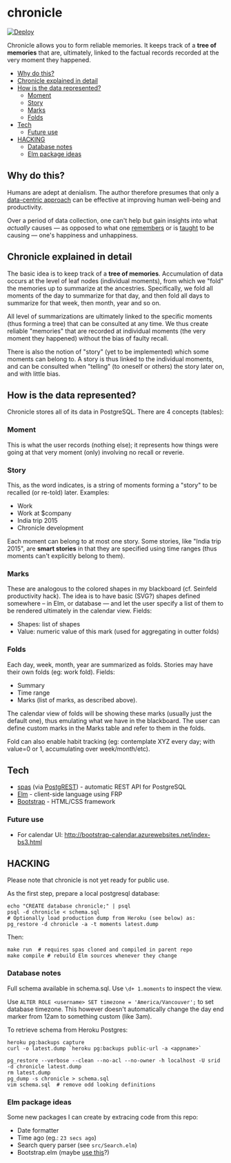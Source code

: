 # chronicle

[![Deploy](https://www.herokucdn.com/deploy/button.png)](https://heroku.com/deploy?template=https://github.com/srid/chronicle/tree/heroku_button)

Chronicle allows you to form reliable memories. It keeps track of a **tree of memories** that are, ultimately, linked to the factual records recorded at the very moment they happened.

<!-- TOC generated using https://github.com/jonschlinkert/markdown-toc
And then remove the trailing `-` in links
-->
  * [Why do this?](#why-do-this)
  * [Chronicle explained in detail](#chronicle-explained-in-detail)
  * [How is the data represented?](#how-is-the-data-represented)
    + [Moment](#moment)
    + [Story](#story)
    + [Marks](#marks)
    + [Folds](#folds)
  * [Tech](#tech)
    + [Future use](#future-use)
  * [HACKING](#hacking)
    + [Database notes](#database-notes)
    + [Elm package ideas](#elm-package-ideas)

## Why do this?

Humans are adept at denialism. The author therefore presumes that only a [data-centric approach](http://www.theatlantic.com/business/archive/2013/10/how-google-uses-data-to-build-a-better-worker/280347/) can be effective at improving human well-being and productivity.

Over a period of data collection, one can't help but gain insights into what *actually* causes — as opposed to what one [remembers](https://en.wikipedia.org/wiki/List_of_memory_biases) or
is [taught](https://en.wikipedia.org/wiki/Social_conditioning) to be causing — one's happiness and unhappiness.

## Chronicle explained in detail

The basic idea is to keep track of a **tree of memories**. Accumulation of data occurs at the level of leaf nodes (individual moments), from which we "fold" the memories up to summarize at the ancestries. Specifically, we fold all moments of the day to summarize for that day, and then fold all days to summarize for that week, then month, year and so on.

All level of summarizations are ultimately linked to the specific moments (thus forming a tree) that can be consulted at any time. We thus create reliable "memories" that are recorded at individual moments (the very moment they happened) without the bias of faulty recall.

There is also the notion of "story" (yet to be implemented) which some moments can belong to. A story is thus linked to the individual moments, and can be consulted when "telling" (to oneself or others) the story later on, and with little bias.

## How is the data represented?

Chronicle stores all of its data in PostgreSQL. There are 4 concepts (tables):

### Moment

This is what the user records (nothing else); it represents how things were going at that very moment (only) involving no recall or reverie.

### Story

This, as the word indicates, is a string of moments forming a "story" to be recalled (or re-told) later. Examples:

* Work
* Work at $company
* India trip 2015
* Chronicle development

Each moment can belong to at most one story. Some stories, like "India trip 2015", are **smart stories** in that they are specified using time ranges (thus moments can't explicitly belong to them).

### Marks

These are analogous to the colored shapes in my blackboard (cf. Seinfeld productivity hack). The idea is to have basic (SVG?) shapes defined somewhere – in Elm, or database — and let the user specify a list of them to be rendered ultimately in the calendar view. Fields:

* Shapes: list of shapes
* Value: numeric value of this mark (used for aggregating in outter folds)

### Folds

Each day, week, month, year are summarized as folds. Stories may have their own folds (eg: work fold). Fields:

* Summary
* Time range
* Marks (list of marks, as described above).

The calendar view of folds will be showing these marks (usually just the default one), thus emulating what we have in the blackboard. The user can define custom marks in the Marks table and refer to them in the folds.

Fold can also enable habit tracking (eg: contemplate XYZ every day; with value=0 or 1, accumulating over week/month/etc).

## Tech

* [spas](https://github.com/srid/spas) (via [PostgREST](https://github.com/begriffs/postgrest)) - automatic REST API for PostgreSQL
* [Elm](http://elm-lang.org/) - client-side language using FRP
* [Bootstrap](http://getbootstrap.com/) - HTML/CSS framework

### Future use

* For calendar UI: http://bootstrap-calendar.azurewebsites.net/index-bs3.html

## HACKING

Please note that chronicle is not yet ready for public use.

As the first step, prepare a local postgresql database:

```
echo "CREATE database chronicle;" | psql
psql -d chronicle < schema.sql
# Optionally load production dump from Heroku (see below) as:
pg_restore -d chronicle -a -t moments latest.dump

```

Then:

```
make run  # requires spas cloned and compiled in parent repo
make compile # rebuild Elm sources whenever they change
```


### Database notes

Full schema available in schema.sql. Use `\d+ 1.moments` to inspect the view.

Use `ALTER ROLE <username> SET timezone = 'America/Vancouver';` to set database timezone. This however doesn't automatically change the day end marker from 12am to something custom (like 3am).

To retrieve schema from Heroku Postgres:

```
heroku pg:backups capture
curl -o latest.dump `heroku pg:backups public-url -a <appname>`

pg_restore --verbose --clean --no-acl --no-owner -h localhost -U srid -d chronicle latest.dump
rm latest.dump
pg_dump -s chronicle > schema.sql
vim schema.sql  # remove odd looking definitions
```

### Elm package ideas

Some new packages I can create by extracing code from this repo:

* Date formatter
* Time ago (eg.: `23 secs ago`)
* Search query parser (see `src/Search.elm`)
* Bootstrap.elm (maybe [use this](https://github.com/circuithub/elm-bootstrap-html)?)
